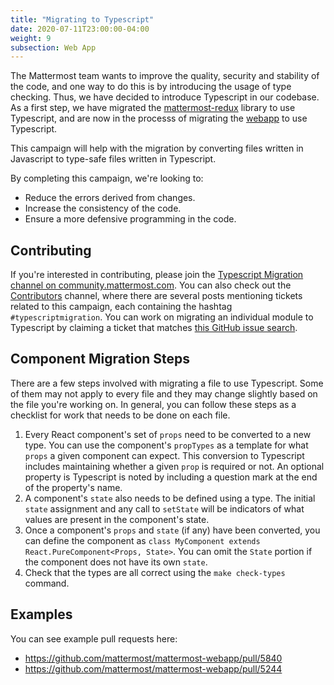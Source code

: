 ```yaml
---
title: "Migrating to Typescript"
date: 2020-07-11T23:00:00-04:00
weight: 9
subsection: Web App
---
```


The Mattermost team wants to improve the quality, security and stability of the code, and one way to do this is by introducing the usage of type checking. Thus, we have decided to introduce Typescript in our codebase. As a first step, we have migrated the [mattermost-redux](https://github.com/mattermost/mattermost-redux) library to use Typescript, and are now in the processs of migrating the [webapp](https://github.com/mattermost/mattermost-webapp) to use Typescript.

This campaign will help with the migration by converting files written in Javascript to type-safe files written in Typescript.

By completing this campaign, we're looking to:

- Reduce the errors derived from changes.
- Increase the consistency of the code.
- Ensure a more defensive programming in the code.

## Contributing

If you're interested in contributing, please join the [Typescript Migration channel on community.mattermost.com](https://community.mattermost.com/core/channels/typescript-migration). You can also check out the [Contributors](https://community.mattermost.com/core/channels/tickets) channel, where there are several posts mentioning tickets related to this campaign, each containing the hashtag `#typescriptmigration`. You can work on migrating an individual module to Typescript by claiming a ticket that matches [this GitHub issue search](https://github.com/mattermost/mattermost-server/issues?q=is%3Aissue+is%3Aopen+sort%3Aupdated-desc+label%3A%22Area%2FTechnical+Debt%22+label%3A%22Up+For+Grabs%22+Migrate+to+Typescript).

## Component Migration Steps

There are a few steps involved with migrating a file to use Typescript. Some of them may not apply to every file and they may change slightly based on the file you're working on. In general, you can follow these steps as a checklist for work that needs to be done on each file.

1. Every React component's set of `props` need to be converted to a new type. You can use the component's `propTypes` as a template for what `props` a given component can expect. This conversion to Typescript includes maintaining whether a given `prop` is required or not. An optional property is Typescript is noted by including a question mark at the end of the property's name.
2. A component's `state` also needs to be defined using a type. The initial `state` assignment and any call to `setState` will be indicators of what values are present in the component's state.
3. Once a component's `props` and `state` (if any) have been converted, you can define the component as `class MyComponent extends React.PureComponent<Props, State>`. You can omit the `State` portion if the component does not have its own `state`.
4. Check that the types are all correct using the `make check-types` command.

## Examples

You can see example pull requests here:

- https://github.com/mattermost/mattermost-webapp/pull/5840
- https://github.com/mattermost/mattermost-webapp/pull/5244
